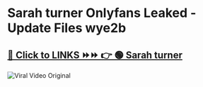 
 # Sarah turner Onlyfans Leaked - Update Files wye2b

## <h2><a href="https://clipsfans.com/Sarah_turner&ref=git">🔗 Click to LINKS ⏩⏩ 👉 🟢 Sarah turner </a></h2>

<a href="https://clipsfans.com/Sarah_turner&ref=git" rel="nofollow" data-target="animated-image.originalLink"><img src="https://i.ibb.co.com/xMMVF88/686577567.gif" alt="Viral Video Original" style="max-width: 100%; display: inline-block;" data-target="animated-image.originalImage"></a>

